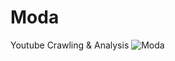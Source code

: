 # Moda
Youtube Crawling &amp; Analysis
![Moda](https://github.com/Yoo-SeungHyeon/Moda/assets/115394922/22f70265-740f-48f1-a848-4e27779d5087)
